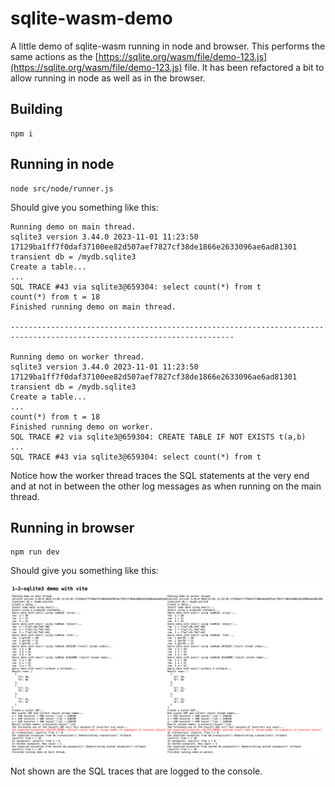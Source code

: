 # sqlite-wasm-demo
A little demo of sqlite-wasm running in node and browser. 
This performs the same actions as the [https://sqlite.org/wasm/file/demo-123.js](https://sqlite.org/wasm/file/demo-123.js) file.
It has been refactored a bit to allow running in node as well as in the browser.

## Building

```
npm i
```

## Running in node

```
node src/node/runner.js
```

Should give you something like this:

```
Running demo on main thread.
sqlite3 version 3.44.0 2023-11-01 11:23:50 17129ba1ff7f0daf37100ee82d507aef7827cf38de1866e2633096ae6ad81301
transient db = /mydb.sqlite3
Create a table...
...
SQL TRACE #43 via sqlite3@659304: select count(*) from t
count(*) from t = 18
Finished running demo on main thread.

------------------------------------------------------------------------------------------------------------------------

Running demo on worker thread.
sqlite3 version 3.44.0 2023-11-01 11:23:50 17129ba1ff7f0daf37100ee82d507aef7827cf38de1866e2633096ae6ad81301
transient db = /mydb.sqlite3
Create a table...
...
count(*) from t = 18
Finished running demo on worker.
SQL TRACE #2 via sqlite3@659304: CREATE TABLE IF NOT EXISTS t(a,b)
...
SQL TRACE #43 via sqlite3@659304: select count(*) from t
```

Notice how the worker thread traces the SQL statements at the very end and at not in between the other log messages as when running on the main thread.

## Running in browser

```
npm run dev
```

Should give you something like this:

![Screenshot of browser showing results of running sqlite demo on main and worker thread.](/screenshots/browser.png?raw=true)

Not shown are the SQL traces that are logged to the console.
